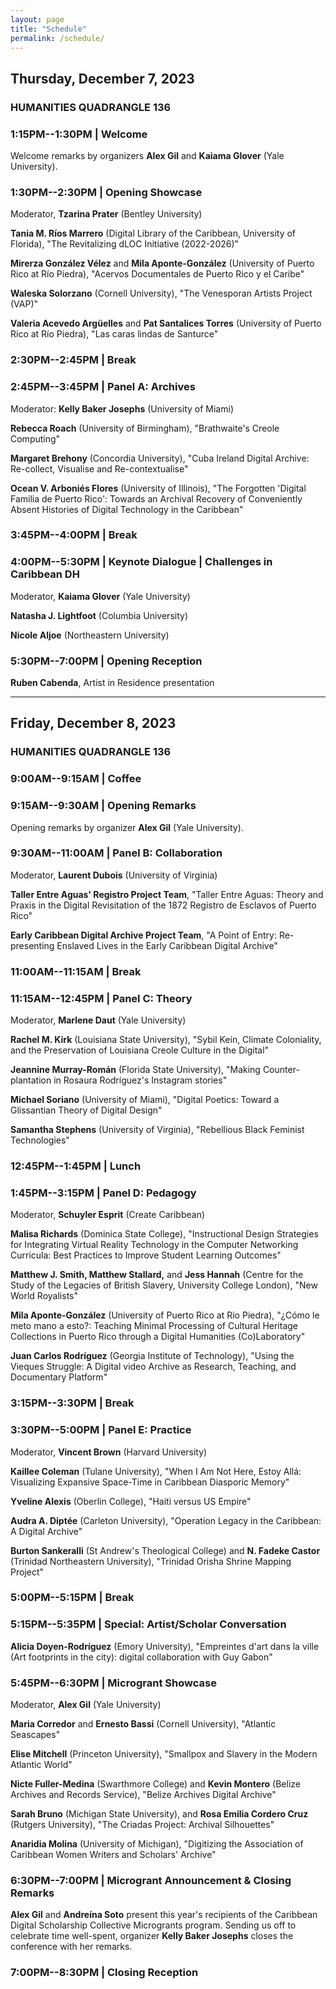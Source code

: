 ```yaml
---
layout: page
title: "Schedule"
permalink: /schedule/
---
```


## Thursday, December 7, 2023

### HUMANITIES QUADRANGLE 136

### 1:15PM--1:30PM | Welcome

Welcome remarks by organizers **Alex Gil** and **Kaiama Glover** (Yale University).

### 1:30PM--2:30PM | Opening Showcase

Moderator, **Tzarina Prater** (Bentley University)

**Tania M. Ríos Marrero** (Digital Library of the Caribbean, University
of Florida), "The Revitalizing dLOC Initiative (2022-2026)"

**Mirerza González Vélez** and **Mila Aponte-González** (University of
Puerto Rico at Río Piedra), "Acervos Documentales de Puerto Rico y el Caribe"

**Waleska Solorzano** (Cornell University), \"The Venesporan Artists Project (VAP)\"

**Valeria Acevedo Argüelles** and **Pat Santalices Torres** (University
of Puerto Rico at Río Piedra), \"Las caras lindas de Santurce\"

### 2:30PM--2:45PM | Break

### 2:45PM--3:45PM | Panel A: Archives

Moderator: **Kelly Baker Josephs** (University of Miami)

**Rebecca Roach** (University of Birmingham), \"Brathwaite's Creole Computing\"

**Margaret Brehony** (Concordia University), "Cuba Ireland Digital Archive: Re-collect, Visualise and Re-contextualise"

**Ocean V. Arboniés Flores** (University of Illinois), \"The Forgotten 'Digital Familia de Puerto Rico': Towards an Archival Recovery of Conveniently Absent Histories of Digital Technology in the Caribbean\"

### 3:45PM--4:00PM | Break

### 4:00PM--5:30PM | Keynote Dialogue | Challenges in Caribbean DH

Moderator, **Kaiama Glover** (Yale University)

**Natasha J. Lightfoot** (Columbia University)

**Nicole Aljoe** (Northeastern University)

### 5:30PM--7:00PM | Opening Reception

**Ruben Cabenda**, Artist in Residence presentation

---

## Friday, December 8, 2023

### HUMANITIES QUADRANGLE 136

### 9:00AM--9:15AM | Coffee

### 9:15AM--9:30AM | Opening Remarks

Opening remarks by organizer **Alex Gil** (Yale University).

### 9:30AM--11:00AM | Panel B: Collaboration

Moderator, **Laurent Dubois** (University of Virginia)

**Taller Entre Aguas\' Registro Project Team**, "Taller Entre Aguas: Theory and Praxis in the Digital Revisitation of
the 1872 Registro de Esclavos of Puerto Rico\"

**Early Caribbean Digital Archive Project Team**, "A Point of Entry: Re-presenting Enslaved Lives in the Early Caribbean Digital Archive"

### 11:00AM--11:15AM | Break

### 11:15AM--12:45PM | Panel C: Theory

Moderator, **Marlene Daut** (Yale University)

**Rachel M. Kirk** (Louisiana State University), "Sybil Kein, Climate Coloniality, and the Preservation of Louisiana Creole Culture in the
Digital\"

**Jeannine Murray-Román** (Florida State University), "Making Counter-plantation in Rosaura Rodríguez\'s Instagram stories"

**Michael Soriano** (University of Miami), "Digital Poetics: Toward a Glissantian Theory of Digital Design"

**Samantha Stephens** (University of Virginia), "Rebellious Black Feminist Technologies"

### 12:45PM--1:45PM | Lunch

### 1:45PM--3:15PM | Panel D: Pedagogy

Moderator, **Schuyler Esprit** (Create Caribbean)

**Malisa Richards** (Dominica State College), \"Instructional Design Strategies for Integrating Virtual Reality Technology in the Computer Networking Curricula: Best Practices to Improve Student Learning Outcomes\"

**Matthew J. Smith, Matthew Stallard,** and **Jess Hannah** (Centre for
the Study of the Legacies of British Slavery, University College London),
"New World Royalists"

**Mila Aponte-González** (University of Puerto Rico at Río Piedra), "¿Cómo le meto mano a esto?: Teaching Minimal Processing of Cultural Heritage Collections in Puerto Rico through a Digital Humanities (Co)Laboratory"

**Juan Carlos Rodríguez** (Georgia Institute of Technology), \"Using the Vieques Struggle: A Digital video Archive as Research, Teaching, and Documentary Platform\"

### 3:15PM--3:30PM | Break

### 3:30PM--5:00PM | Panel E: Practice

Moderator, **Vincent Brown** (Harvard University)

**Kaillee Coleman** (Tulane University), \"When I Am Not Here, Estoy Allá: Visualizing Expansive Space-Time in Caribbean Diasporic Memory\"

**Yveline Alexis** (Oberlin College), "Haiti versus US Empire"

**Audra A. Diptée** (Carleton University), \"Operation Legacy in the Caribbean: A Digital Archive\"

**Burton Sankeralli** (St Andrew\'s Theological College) and **N. Fadeke Castor** (Trinidad Northeastern University), "Trinidad Orisha Shrine Mapping Project"

### 5:00PM--5:15PM | Break

### 5:15PM--5:35PM | Special: Artist/Scholar Conversation

**Alicia Doyen-Rodríguez** (Emory University), \"Empreintes d\'art dans la ville (Art footprints in the city): digital collaboration with Guy Gabon\"

### 5:45PM--6:30PM | Microgrant Showcase

Moderator, **Alex Gil** (Yale University)

**Maria Corredor** and **Ernesto Bassi** (Cornell University), "Atlantic Seascapes"

**Elise Mitchell** (Princeton University), "Smallpox and Slavery in the Modern Atlantic World"

**Nicte Fuller-Medina** (Swarthmore College) and **Kevin Montero** (Belize Archives and Records Service), "Belize Archives Digital Archive"

**Sarah Bruno** (Michigan State University), and **Rosa Emilia Cordero Cruz** (Rutgers University), "The Criadas Project: Archival Silhouettes"

**Anaridia Molina** (University of Michigan), \"Digitizing the Association of Caribbean Women Writers and Scholars' Archive\"

### 6:30PM--7:00PM | Microgrant Announcement & Closing Remarks

**Alex Gil** and **Andreína Soto** present this year's recipients of the Caribbean Digital Scholarship Collective Microgrants program. Sending us off to celebrate time well-spent, organizer **Kelly Baker Josephs** closes the conference with her remarks.

### 7:00PM--8:30PM | Closing Reception
